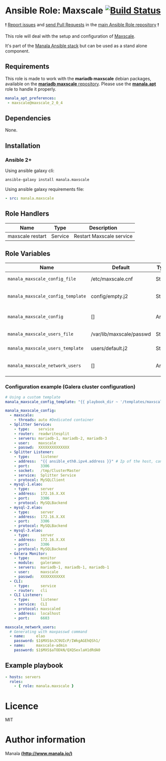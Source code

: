 # Ansible Role: Maxscale [![Build Status](https://travis-ci.org/manala/ansible-role-maxscale.svg?branch=master)](https://travis-ci.org/manala/ansible-role-maxscale)

:exclamation: [Report issues](https://github.com/manala/ansible-roles/issues) and [send Pull Requests](https://github.com/manala/ansible-roles/pulls) in the [main Ansible Role repository](https://github.com/manala/ansible-roles) :exclamation:

This role will deal with the setup and configuration of [Maxscale](https://mariadb.com/products/technology/maxscale).

It's part of the [Manala Ansible stack](http://www.manala.io) but can be used as a stand alone component.

## Requirements

This role is made to work with the __mariadb maxscale__ debian packages, available on the [__mariadb maxscale__ repository](https://downloads.mariadb.com/MaxScale/).
Please use the [**manala.apt**](https://galaxy.ansible.com/manala/apt/) role to handle it properly.

```yaml
manala_apt_preferences:
 - maxscale@maxscale_2_0_4
```

## Dependencies

None.

## Installation

### Ansible 2+

Using ansible galaxy cli:

```bash
ansible-galaxy install manala.maxscale
```

Using ansible galaxy requirements file:

```yaml
- src: manala.maxscale

```
## Role Handlers

| Name             | Type    | Description              |
| ---------------- | ------- | ------------------------ |
| maxscale restart | Service | Restart Maxscale service |

## Role Variables

| Name                                | Default                  | Type   | Description                                            |
| ----------------------------------- | ------------------------ | -------| ------------------------------------------------------ |
| `manala_maxscale_config_file`       | /etc/maxscale.cnf        | String | Configuration file                                     |
| `manala_maxscale_config_template`   | config/empty.j2          | String | Default configuration template                         |
| `manala_maxscale_config`            | []                       | Array  | Maxscale configuration options                         |
| `manala_maxscale_users_file`        | /var/lib/maxscale/passwd | String | Configuration file                                     |
| `manala_maxscale_users_template`    | users/default.j2         | String | Default users file template                            |
| `manala_maxscale_network_users`     | []                       | Array  | Maxscale network users                                 |

### Configuration example (Galera cluster configuration)

```yaml
# Using a custom template
manala_maxscale_config_template: "{{ playbook_dir ~ '/templates/maxscale/custom_template.j2' }}"

manala_maxscale_config:
  - maxscale:
    - threads: auto #Dedicated container
  - Splitter Service:
    - type:    service
    - router:  readwritesplit
    - servers: mariadb-1, mariadb-2, mariadb-3
    - user:    maxscale
    - passwd:  XXXXXXXXXXXXXX
  - Splitter Listener:
    - type:     listener
    - address:  "{{ ansible_eth0.ipv4.address }}" # Ip of the host, can be omit default is listen all interfaces
    - port:     3306
    - socket:   /tmp/ClusterMaster
    - service:  Splitter Service
    - protocol: MySQLClient
  - mysql-1.elao:
    - type:     server
    - address:  172.16.X.XX
    - port:     3306
    - protocol: MySQLBackend
  - mysql-2.elao:
    - type:     server
    - address:  172.16.X.XX
    - port:     3306
    - protocol: MySQLBackend
  - mysql-3.elao:
    - type:     server
    - address:  172.16.X.XX
    - port:     3306
    - protocol: MySQLBackend
  - Galera Monitor:
    - type:     monitor
    - module:   galeramon
    - servers:  mariadb-1, mariadb-1, mariadb-1
    - user:     maxscale
    - passwd:   XXXXXXXXXXX
  - CLI:
    - type:     service
    - router:   cli
  - CLI Listener:
    - type:     listener
    - service:  CLI
    - protocol: maxscaled
    - address:  localhost
    - port:     6603

maxscale_network_users:
  # Generating with maxpasswd command
  - name:     elao
    password: $1$MXS$nJC9UIcP/IWkgAGEhQSh1/
  - name:     maxscale-admin
    password: $1$MXS$aTODkN/QXQSexlaH1dRdA0
```

## Example playbook

```yaml
- hosts: servers
  roles:
    - { role: manala.maxscale }
```

# Licence

MIT

# Author information

Manala [**(http://www.manala.io/)**](http://www.manala.io)
